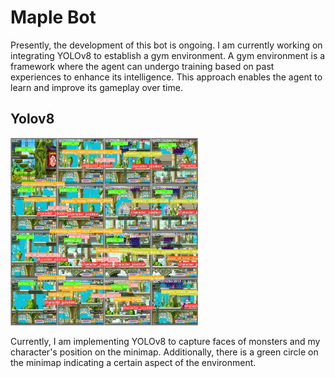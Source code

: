 # Maple Bot


Presently, the development of this bot is ongoing. I am currently working on integrating YOLOv8 to establish a gym environment. A gym environment is a framework where the agent can undergo training based on past experiences to enhance its intelligence. This approach enables the agent to learn and improve its gameplay over time.



## Yolov8 
<img src="https://github.com/Whiteii/Maple_Bot/blob/main/gym-maple/position_minimap_detector/runs/detect/train/val_batch0_labels.jpg" alt="Image 1" width="300"/>

Currently, I am implementing YOLOv8 to capture faces of monsters and my character's position on the minimap. Additionally, there is a green circle on the minimap indicating a certain aspect of the environment.



 
